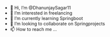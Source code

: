 - 👋 Hi, I’m @DhanunjaySagar11
- 👀 I’m interested in freelancing
- 🌱 I’m currently learning Springboot
- 💞️ I’m looking to collaborate on Springprojects
- 📫 How to reach me ...

<!---
DhanunjaySagar11/DhanunjaySagar11 is a ✨ special ✨ repository because its `README.md` (this file) appears on your GitHub profile.
You can click the Preview link to take a look at your changes.
--->

